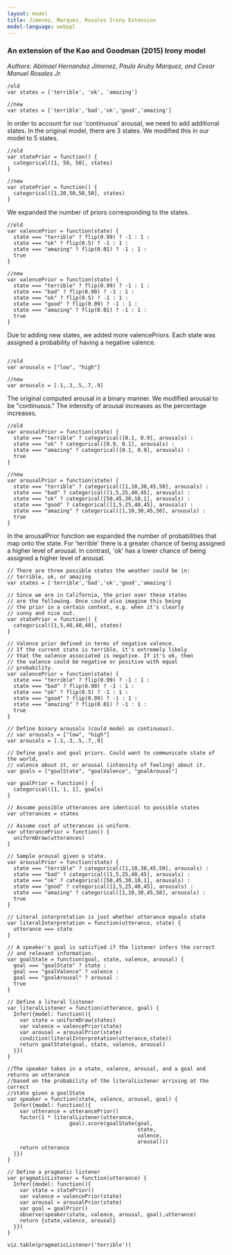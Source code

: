```yaml
---
layout: model
title: Jimenez, Marquez, Rosales Irony Extension
model-language: webppl
---
```


### An extension of the Kao and Goodman (2015) Irony model

*Authors: Abimael Hernandez Jimenez, Paula Aruby Marquez, and Cesar Manuel Rosales Jr.*

~~~~
/old
var states = ['terrible', 'ok', 'amazing']

//new
var states = ['terrible','bad','ok','good','amazing']
~~~~

In order to account for our 'continuous' arousal, we need to add additional states. In the original model, there are 3 states. We modified this in our model to 5 states.

~~~~
//old
var statePrior = function() {
  categorical([1, 50, 50], states)
}

//new
var statePrior = function() {
  categorical([1,20,50,50,50], states)
}
~~~~

We expanded the number of priors corresponding to the states.

~~~~
//old
var valencePrior = function(state) {
  state === "terrible" ? flip(0.99) ? -1 : 1 :
  state === "ok" ? flip(0.5) ? -1 : 1 :
  state === "amazing" ? flip(0.01) ? -1 : 1 :
  true
}

//new
var valencePrior = function(state) {
  state === "terrible" ? flip(0.99) ? -1 : 1 :
  state === "bad" ? flip(0.90) ? -1 : 1 :
  state === "ok" ? flip(0.5) ? -1 : 1 :
  state === "good" ? flip(0.09) ? -1 : 1 :
  state === "amazing" ? flip(0.01) ? -1 : 1 :
  true
}
~~~~

Due to adding new states, we added more valencePriors. Each state was assigned a probability of having a negative valence.

~~~~

//old
var arousals = ["low", "high"]

//new
var arousals = [.1,.3,.5,.7,.9]
~~~~

The original computed arousal in a binary manner. We modified arousal to be "continuous." The intensity of arousal increases as the percentage increases.

~~~~
//old
var arousalPrior = function(state) {
  state === "terrible" ? categorical([0.1, 0.9], arousals) :
  state === "ok" ? categorical([0.9, 0.1], arousals) :
  state === "amazing" ? categorical([0.1, 0.9], arousals) :
  true
}

//new
var arousalPrior = function(state) {
  state === "terrible" ? categorical([1,10,30,45,50], arousals) :
  state === "bad" ? categorical([1,5,25,40,45], arousals) :
  state === "ok" ? categorical([50,45,30,10,1], arousals) :
  state === "good" ? categorical([1,5,25,40,45], arousals) :
  state === "amazing" ? categorical([1,10,30,45,50], arousals) :
  true
}
~~~~

In the arousalPrior function we expanded the number of probabilities that map onto the state. For 'terrible' there is a greater chance of being assigned a higher level of arousal. In contrast, 'ok' has a lower chance of being assigned a higher level of arousal.

~~~~
// There are three possible states the weather could be in: 
// terrible, ok, or amazing
var states = ['terrible','bad','ok','good','amazing']

// Since we are in California, the prior over these states
// are the following. Once could also imagine this being 
// the prior in a certain context, e.g. when it's clearly
// sunny and nice out.
var statePrior = function() {
  categorical([1,5,40,40,40], states)
}

// Valence prior defined in terms of negative valence. 
// If the current state is terrible, it's extremely likely
// that the valence associated is negative. If it's ok, then 
// the valence could be negative or positive with equal 
// probability.
var valencePrior = function(state) {
  state === "terrible" ? flip(0.99) ? -1 : 1 :
  state === "bad" ? flip(0.90) ? -1 : 1 :
  state === "ok" ? flip(0.5) ? -1 : 1 :
  state === "good" ? flip(0.09) ? -1 : 1 :
  state === "amazing" ? flip(0.01) ? -1 : 1 :
  true
}

// Define binary arousals (could model as continuous).
// var arousals = ["low", "high"]
var arousals = [.1,.3,.5,.7,.9]

// Define goals and goal priors. Could want to communicate state of the world,    
// valence about it, or arousal (intensity of feeling) about it.
var goals = ["goalState", "goalValence", "goalArousal"]

var goalPrior = function() {
  categorical([1, 1, 1], goals)
}

// Assume possible utterances are identical to possible states
var utterances = states

// Assume cost of utterances is uniform.
var utterancePrior = function() {
  uniformDraw(utterances)
}

// Sample arousal given a state.
var arousalPrior = function(state) {
  state === "terrible" ? categorical([1,10,30,45,50], arousals) :
  state === "bad" ? categorical([1,5,25,40,45], arousals) :
  state === "ok" ? categorical([50,45,30,10,1], arousals) :
  state === "good" ? categorical([1,5,25,40,45], arousals) :
  state === "amazing" ? categorical([1,10,30,45,50], arousals) :
  true
}

// Literal interpretation is just whether utterance equals state
var literalInterpretation = function(utterance, state) {
  utterance === state
}

// A speaker's goal is satisfied if the listener infers the correct 
// and relevant information.
var goalState = function(goal, state, valence, arousal) {
  goal === "goalState" ? state :
  goal === "goalValence" ? valence :
  goal === "goalArousal" ? arousal :
  true
}

// Define a literal listener
var literalListener = function(utterance, goal) {
  Infer({model: function(){
    var state = uniformDraw(states)
    var valence = valencePrior(state)
    var arousal = arousalPrior(state)
    condition(literalInterpretation(utterance,state))
    return goalState(goal, state, valence, arousal)
  }})
}

//The speaker takes in a state, valence, arousal, and a goal and returns an utterance 
//based on the probability of the literalListener arriving at the correct
//state given a goalState
var speaker = function(state, valence, arousal, goal) {
  Infer({model: function(){
    var utterance = utterancePrior()
    factor(1 * literalListener(utterance, 
                    goal).score(goalState(goal, 
                                          state, 
                                          valence, 
                                          arousal)))
    return utterance
  }})
}

// Define a pragmatic listener
var pragmaticListener = function(utterance) {
  Infer({model: function(){
    var state = statePrior()
    var valence = valencePrior(state)
    var arousal = arousalPrior(state)
    var goal = goalPrior()
    observe(speaker(state, valence, arousal, goal),utterance)
    return {state,valence, arousal}
  }})
}

viz.table(pragmaticListener('terrible'))
~~~~